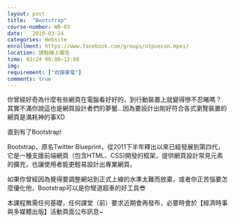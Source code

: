 ```yaml
---
layout: post  
title:  "Bootstrap"  
course-number: WB-03 
date:   2018-03-24  
categories: Website  
enrollment: https://www.facebook.com/groups/ntpuecon.mpei/
location: 請點線上報名  
time: 03/24 09:00~12:00  
img: 
requirement: ["自備筆電"]  
comments: true  
---
```

你曾經好奇為什麼有些網頁在電腦看好好的，到行動裝置上就變得慘不忍睹嗎？
其實不滿你說這也是網頁設計者們的夢靨...因為要設計出剛好符合各式瀏覽裝置的網頁是滿耗神的事XD

直到有了Bootstrap!

Bootstrap，原名Twitter Blueprint，從2011下半年釋出以來已經發展到第四代，
它是一種支援前端網頁（包含HTML、CSS)開發的框架，提供網頁設計常見元素的擴充，也讓使用者能更輕易設計出專業網頁。

如果你曾經因為覺得要調整網站到正式上線的水準太難而放棄，或者你正苦惱要怎麼優化他，Bootstrap可以是你彎道超車的好工具😎

本課程無需任何基礎，任何課堂（前）要求近期會再發布，必要時會於【經濟時事與多媒體出版】活動頁面公布訊息~

